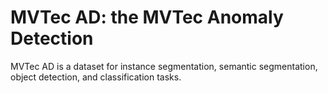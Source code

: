 # MVTec AD: the MVTec Anomaly Detection

MVTec AD is a dataset for instance segmentation, semantic segmentation, object detection, and classification tasks.